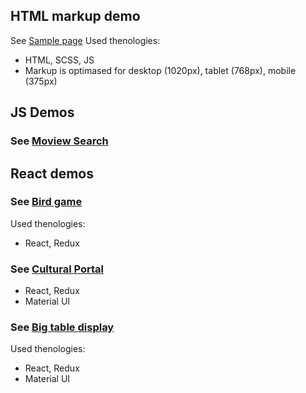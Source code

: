 ## HTML markup demo
See [Sample page](https://lyssenkoalex.github.io/singolo/)
Used thenologies:
 - HTML, SCSS, JS
 - Markup is optimased for desktop (1020px), tablet (768px), mobile (375px)

## JS Demos
### See [Moview Search](https://dazzling-darwin-4549c9.netlify.app/dist/)

## React demos
### See [Bird game](https://peaceful-bhaskara-26b5b7.netlify.com/)
 Used thenologies:
 - React, Redux
 
### See [Cultural Portal](https://mystifying-mayer-7c7388.netlify.app/)
- React, Redux
- Material UI
 
### See [Big table display](https://cranky-tereshkova-d34b1e.netlify.com/)
 Used thenologies:
 - React, Redux
 - Material UI
